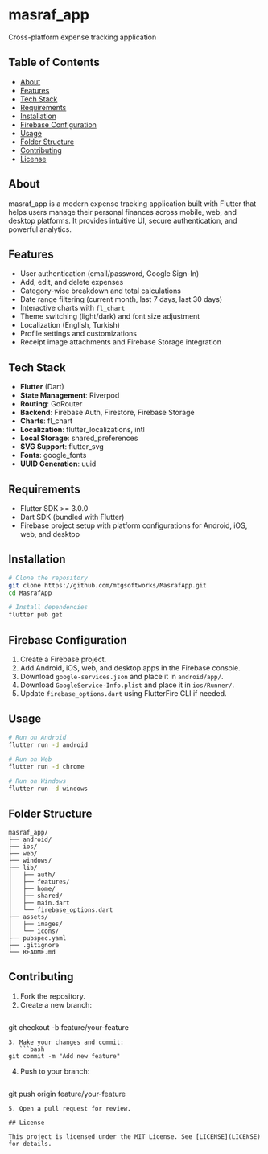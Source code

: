 # masraf_app

Cross-platform expense tracking application

## Table of Contents

- [About](#about)
- [Features](#features)
- [Tech Stack](#tech-stack)
- [Requirements](#requirements)
- [Installation](#installation)
- [Firebase Configuration](#firebase-configuration)
- [Usage](#usage)
- [Folder Structure](#folder-structure)
- [Contributing](#contributing)
- [License](#license)

## About

masraf_app is a modern expense tracking application built with Flutter that helps users manage their personal finances across mobile, web, and desktop platforms. It provides intuitive UI, secure authentication, and powerful analytics.

## Features

- User authentication (email/password, Google Sign-In)
- Add, edit, and delete expenses
- Category-wise breakdown and total calculations
- Date range filtering (current month, last 7 days, last 30 days)
- Interactive charts with `fl_chart`
- Theme switching (light/dark) and font size adjustment
- Localization (English, Turkish)
- Profile settings and customizations
- Receipt image attachments and Firebase Storage integration

## Tech Stack

- **Flutter** (Dart)
- **State Management**: Riverpod
- **Routing**: GoRouter
- **Backend**: Firebase Auth, Firestore, Firebase Storage
- **Charts**: fl_chart
- **Localization**: flutter_localizations, intl
- **Local Storage**: shared_preferences
- **SVG Support**: flutter_svg
- **Fonts**: google_fonts
- **UUID Generation**: uuid

## Requirements

- Flutter SDK >= 3.0.0
- Dart SDK (bundled with Flutter)
- Firebase project setup with platform configurations for Android, iOS, web, and desktop

## Installation

```bash
# Clone the repository
git clone https://github.com/mtgsoftworks/MasrafApp.git
cd MasrafApp

# Install dependencies
flutter pub get
```

## Firebase Configuration

1. Create a Firebase project.
2. Add Android, iOS, web, and desktop apps in the Firebase console.
3. Download `google-services.json` and place it in `android/app/`.
4. Download `GoogleService-Info.plist` and place it in `ios/Runner/`.
5. Update `firebase_options.dart` using FlutterFire CLI if needed.

## Usage

```bash
# Run on Android
flutter run -d android

# Run on Web
flutter run -d chrome

# Run on Windows
flutter run -d windows
```

## Folder Structure

```
masraf_app/
├── android/
├── ios/
├── web/
├── windows/
├── lib/
│   ├── auth/
│   ├── features/
│   ├── home/
│   ├── shared/
│   ├── main.dart
│   └── firebase_options.dart
├── assets/
│   ├── images/
│   └── icons/
├── pubspec.yaml
├── .gitignore
└── README.md
```

## Contributing

1. Fork the repository.
2. Create a new branch:
   ```bash
git checkout -b feature/your-feature
```
3. Make your changes and commit:
   ```bash
git commit -m "Add new feature"
```
4. Push to your branch:
   ```bash
git push origin feature/your-feature
```
5. Open a pull request for review.

## License

This project is licensed under the MIT License. See [LICENSE](LICENSE) for details. 